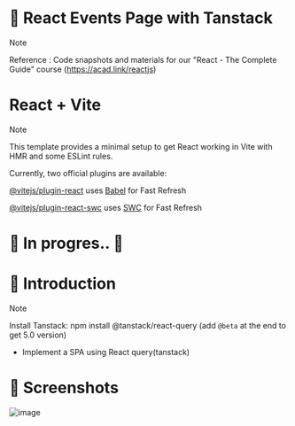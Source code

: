 # 💯 React Events Page with Tanstack

> [!NOTE]
> Reference : Code snapshots and materials for our "React - The Complete Guide" course (https://acad.link/reactjs)

# React + Vite

> [!NOTE]
> This template provides a minimal setup to get React working in Vite with HMR and some ESLint rules.
>
> Currently, two official plugins are available:
>
> [@vitejs/plugin-react](https://github.com/vitejs/vite-plugin-react/blob/main/packages/plugin-react/README.md) uses [Babel](https://babeljs.io/) for Fast Refresh
>
> [@vitejs/plugin-react-swc](https://github.com/vitejs/vite-plugin-react-swc) uses [SWC](https://swc.rs/) for Fast Refresh

# 🚧 In progres.. 🚧

# 📖 Introduction

> [!NOTE]
> Install Tanstack: npm install @tanstack/react-query (add `@beta` at the end to get 5.0 version)

- Implement a SPA using React query(tanstack)

# 👀 Screenshots
![image](https://github.com/kdh4646/react-events-tanstack/assets/71913953/f8c5f3ba-d061-478d-8410-206a1eccaa8c)

